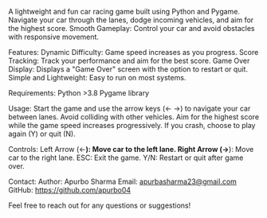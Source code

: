 A lightweight and fun car racing game built using Python and Pygame. Navigate your car through the lanes, dodge incoming vehicles, and aim for the highest score.
Smooth Gameplay: Control your car and avoid obstacles with responsive movement.

Features:
Dynamic Difficulty: Game speed increases as you progress.
Score Tracking: Track your performance and aim for the best score.
Game Over Display: Displays a "Game Over" screen with the option to restart or quit.
Simple and Lightweight: Easy to run on most systems.

Requirements:
Python >3.8
Pygame library

Usage:
Start the game and use the arrow keys (← →) to navigate your car between lanes.
Avoid colliding with other vehicles.
Aim for the highest score while the game speed increases progressively.
If you crash, choose to play again (Y) or quit (N).

Controls:
Left Arrow (←************): Move car to the left lane.
Right Arrow (→************): Move car to the right lane.
ESC: Exit the game.
Y/N: Restart or quit after game over.

Contact:
Author: Apurbo Sharma
Email: apurbasharma23@gmail.com
GitHub: https://github.com/apurbo04

Feel free to reach out for any questions or suggestions!
